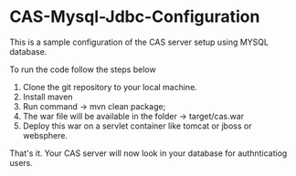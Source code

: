 CAS-Mysql-Jdbc-Configuration
============================
This is a sample configuration of the CAS server setup using MYSQL database.

To run the code follow the steps below
1. Clone the git repository to your local machine.
2. Install maven 
3. Run command -> mvn clean package;
4. The war file will be available in the folder -> target/cas.war
5. Deploy this war on a servlet container like tomcat or jboss or websphere.

That's it. Your CAS server will now look in your database for authnticatiog users.
